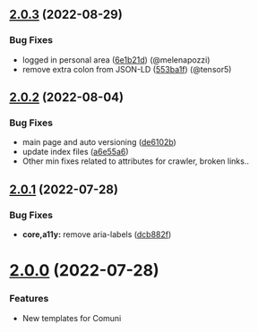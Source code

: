 ## [2.0.3](https://github.com/italia/design-comuni-pagine-statiche/compare/v2.0.2...v2.0.3) (2022-08-29)


### Bug Fixes

* logged in personal area ([6e1b21d](https://github.com/italia/design-comuni-pagine-statiche/commit/6e1b21d5ed880e83bab7911b42657fdb1574bc6f)) (@melenapozzi)
* remove extra colon from JSON-LD ([553ba1f](https://github.com/italia/design-comuni-pagine-statiche/commit/553ba1f3701ba1aac51870b60481b61671c7c703)) (@tensor5)



## [2.0.2](https://github.com/italia/design-comuni-pagine-statiche/compare/v2.0.1...v2.0.2) (2022-08-04)


### Bug Fixes

* main page and auto versioning ([de6102b](https://github.com/italia/design-comuni-pagine-statiche/commit/de6102bd763413c82885b496361dbd7bab3d500c))
* update index files ([a6e55a6](https://github.com/italia/design-comuni-pagine-statiche/commit/a6e55a65435ad0da856ed0996a92179b2535f211))
* Other min fixes related to attributes for crawler, broken links..



## [2.0.1](https://github.com/italia/design-comuni-pagine-statiche/compare/v2.0.0...v2.0.1) (2022-07-28)


### Bug Fixes

* **core,a11y:** remove aria-labels ([dcb882f](https://github.com/italia/design-comuni-pagine-statiche/commit/dcb882f3a764a5283a79883952515acf3a24752a))



# [2.0.0](https://github.com/italia/design-comuni-pagine-statiche/compare/v1.0.0...v2.0.0) (2022-07-28)


### Features

* New templates for Comuni



